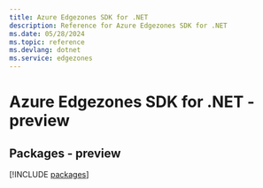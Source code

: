 ```yaml
---
title: Azure Edgezones SDK for .NET
description: Reference for Azure Edgezones SDK for .NET
ms.date: 05/28/2024
ms.topic: reference
ms.devlang: dotnet
ms.service: edgezones
---
```

# Azure Edgezones SDK for .NET - preview
## Packages - preview
[!INCLUDE [packages](edgezones-index.md)]